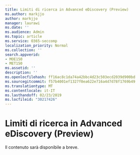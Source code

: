 ```yaml
---
title: Limiti di ricerca in Advanced eDiscovery (Preview)
ms.author: markjjo
author: markjjo
manager: laurawi
ms.date: ''
ms.audience: Admin
ms.topic: article
ms.service: O365-seccomp
localization_priority: Normal
ms.collection: ''
search.appverid:
- MOE150
- MET150
ms.assetid: ''
description: ''
ms.openlocfilehash: ff16ac8c1da74a42bbc4d23c503ecd2039d900bd
ms.sourcegitcommit: f57b4001ef1327f0ea622e716a4d7d78f1769b49
ms.translationtype: MT
ms.contentlocale: it-IT
ms.lasthandoff: 02/23/2019
ms.locfileid: "30217426"
---
```

# <a name="search-limits-in-advanced-ediscovery-preview"></a>Limiti di ricerca in Advanced eDiscovery (Preview)

Il contenuto sarà disponibile a breve.
